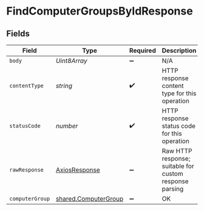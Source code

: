 # FindComputerGroupsByIdResponse


## Fields

| Field                                                        | Type                                                         | Required                                                     | Description                                                  |
| ------------------------------------------------------------ | ------------------------------------------------------------ | ------------------------------------------------------------ | ------------------------------------------------------------ |
| `body`                                                       | *Uint8Array*                                                 | :heavy_minus_sign:                                           | N/A                                                          |
| `contentType`                                                | *string*                                                     | :heavy_check_mark:                                           | HTTP response content type for this operation                |
| `statusCode`                                                 | *number*                                                     | :heavy_check_mark:                                           | HTTP response status code for this operation                 |
| `rawResponse`                                                | [AxiosResponse](https://axios-http.com/docs/res_schema)      | :heavy_minus_sign:                                           | Raw HTTP response; suitable for custom response parsing      |
| `computerGroup`                                              | [shared.ComputerGroup](../../models/shared/computergroup.md) | :heavy_minus_sign:                                           | OK                                                           |